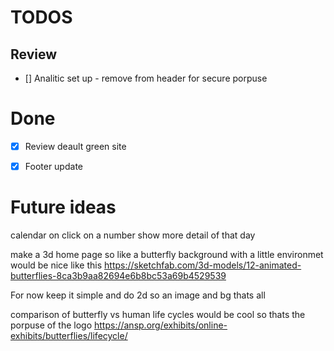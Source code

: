 # TODOS
## Review 
- [] Analitic set up - remove from header for secure porpuse




# Done
- [X] Review deault green site
- [X] Footer update





# Future ideas
calendar on click on a number show more detail of that day 

make a 3d home page so like a butterfly background with a little environmet would be nice
like this
https://sketchfab.com/3d-models/12-animated-butterflies-8ca3b9aa82694e6b8bc53a69b4529539

For now keep it simple and do 2d so an image and bg thats all


comparison of butterfly vs human life cycles would be cool so thats the porpuse of the logo
https://ansp.org/exhibits/online-exhibits/butterflies/lifecycle/